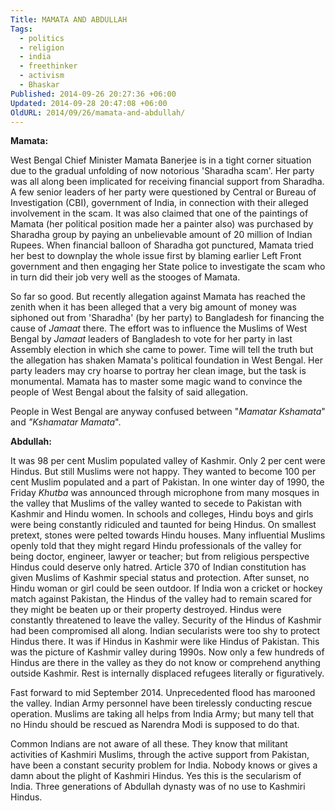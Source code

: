 ```yaml
---
Title: MAMATA AND ABDULLAH
Tags:
  - politics
  - religion
  - india
  - freethinker
  - activism
  - Bhaskar
Published: 2014-09-26 20:27:36 +06:00
Updated: 2014-09-28 20:47:08 +06:00
OldURL: 2014/09/26/mamata-and-abdullah/
---
```


<strong>Mamata:</strong>

West Bengal Chief Minister Mamata Banerjee is in a tight corner situation due to the gradual unfolding of now notorious 'Sharadha scam'. Her party was all along been implicated for receiving financial support from Sharadha. A few senior leaders of her party were questioned by Central or Bureau of Investigation (CBI), government of India, in connection with their alleged involvement in the scam. It was also claimed that one of the paintings of Mamata (her political position made her a painter also) was purchased by Sharadha group by paying an unbelievable amount of 20 million of Indian Rupees. When financial balloon of Sharadha got punctured, Mamata tried her best to downplay the whole issue first by blaming earlier Left Front government and then engaging her State police to investigate the scam who in turn did their job very well as the stooges of Mamata. 

So far so good. But recently allegation against Mamata has reached the zenith when it has been alleged that a very big amount of money was siphoned out from 'Sharadha' (by her party) to Bangladesh for financing the cause of <em>Jamaat</em> there. The effort was to influence the Muslims of West Bengal by <em>Jamaat</em> leaders of Bangladesh to vote for her party in last Assembly election in which she came to power. Time will tell the truth but the allegation has shaken Mamata's political foundation in West Bengal. Her party leaders may cry hoarse to portray her clean image, but the task is monumental. Mamata has to master some magic wand to convince the people of West Bengal about the falsity of said allegation. 

People in West Bengal are anyway confused between "<em>Mamatar Kshamata</em>" and <em>"Kshamatar Mamata</em>". 

<strong>Abdullah:</strong>

It was 98 per cent Muslim populated valley of Kashmir. Only 2 per cent were Hindus. But still Muslims were not happy. They wanted to become 100 per cent Muslim populated and a part of Pakistan. In one winter day of 1990, the Friday <em>Khutba</em> was announced through microphone from many mosques in the valley that Muslims of the valley wanted to secede to Pakistan with Kashmir and Hindu women. In schools and colleges, Hindu boys and girls were being constantly ridiculed and taunted for being Hindus. On smallest pretext, stones were pelted towards Hindu houses. Many influential Muslims openly told that they might regard Hindu professionals of the valley for being doctor, engineer, lawyer or teacher; but from religious perspective Hindus could deserve only hatred. Article 370 of Indian constitution has given Muslims of Kashmir special status and protection. After sunset, no Hindu woman or girl could be seen outdoor. If India won a cricket or hockey match against Pakistan, the Hindus of the valley had to remain scared for they might be beaten up or their property destroyed. Hindus were constantly threatened to leave the valley. Security of the Hindus of Kashmir had been compromised all along. Indian secularists were too shy to protect Hindus there. It was if Hindus in Kashmir were like Hindus of Pakistan. This was the picture of Kashmir valley during 1990s. Now only a few hundreds of Hindus are there in the valley as they do not know or comprehend anything outside Kashmir. Rest is internally displaced refugees literally or figuratively.

Fast forward to mid September 2014. Unprecedented flood has marooned the valley. Indian Army personnel have been tirelessly conducting rescue operation. Muslims are taking all helps from India Army; but many tell that no Hindu should be rescued as Narendra Modi is supposed to do that.

Common Indians are not aware of all these. They know that militant activities of Kashmiri Muslims, through the active support from Pakistan, have been a constant security problem for India. Nobody knows or gives a damn about the plight of Kashmiri Hindus. Yes this is the secularism of India. Three generations of Abdullah dynasty was of no use to Kashmiri Hindus.

